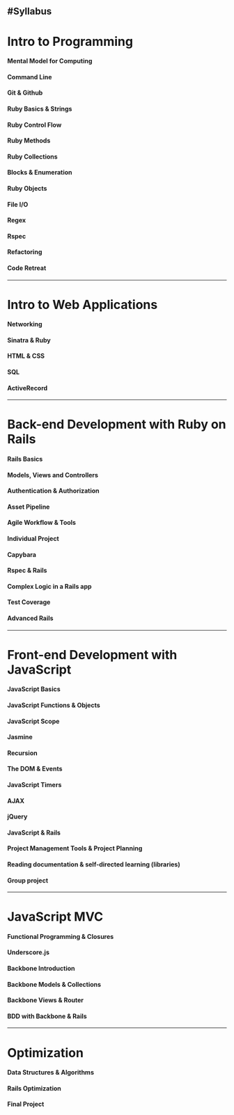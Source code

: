 #Syllabus
---
# Intro to Programming
#### Mental Model for Computing
#### Command Line
#### Git & Github
#### Ruby Basics & Strings
#### Ruby Control Flow
#### Ruby Methods
#### Ruby Collections
#### Blocks & Enumeration
#### Ruby Objects
#### File I/O
#### Regex
#### Rspec
#### Refactoring
#### Code Retreat
---

# Intro to Web Applications
#### Networking
#### Sinatra & Ruby
#### HTML & CSS
#### SQL
#### ActiveRecord

---

# Back-end Development with Ruby on Rails
#### Rails Basics
#### Models, Views and Controllers
#### Authentication & Authorization
#### Asset Pipeline
#### Agile Workflow & Tools
#### Individual Project
#### Capybara
#### Rspec & Rails
#### Complex Logic in a Rails app
#### Test Coverage
#### Advanced Rails

---
# Front-end Development with JavaScript
#### JavaScript Basics
#### JavaScript Functions & Objects
#### JavaScript Scope
#### Jasmine
#### Recursion
#### The DOM & Events
#### JavaScript Timers
#### AJAX
#### jQuery
#### JavaScript & Rails
#### Project Management Tools & Project Planning
#### Reading documentation & self-directed learning (libraries)
#### Group project

---

# JavaScript MVC
#### Functional Programming & Closures
#### Underscore.js
#### Backbone Introduction
#### Backbone Models & Collections
#### Backbone Views & Router
#### BDD with Backbone & Rails

---
# Optimization
#### Data Structures & Algorithms
#### Rails Optimization
#### Final Project
